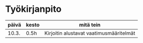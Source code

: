# Työkirjanpito

| päivä | kesto | mitä tein                                   |
| ----- | ----- | ------------------------------------------- |
| 10.3. | 0.5h  | Kirjoitin alustavat vaatimusmääritelmät     |
